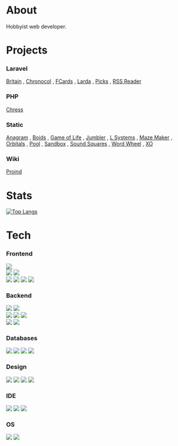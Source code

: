 # About

<div>
    <p>Hobbyist web developer.</p>
</div>

# Projects

### Laravel

<a href='http://phplaravel-947565-3466294.cloudwaysapps.com/'>Britain</a> , <a href='https://chronocol.xyz'>Chronocol</a> , <a href='https://fcards.xyz'>FCards</a> , <a href='https://larda.xyz'>Larda</a> , <a href='http://phplaravel-947565-3466122.cloudwaysapps.com/'>Picks</a> , <a href='https://phplaravel-987278-3464561.cloudwaysapps.com/'>RSS Reader</a>

### PHP

<a href='https://chress.xyz'>Chress</a>

### Static

<a href='http://phpstack-947565-3464458.cloudwaysapps.com/'>Anagram</a> , <a href='https://crhisgbibon.github.io/boids/'>Boids</a> , <a href='https://crhisgbibon.github.io/gameoflife/'>Game of Life</a> , <a href='https://phpstack-947565-3463945.cloudwaysapps.com/index.html'>Jumbler</a> , <a href='http://phpstack-947565-3465248.cloudwaysapps.com/'>L Systems</a> , <a href='https://crhisgbibon.github.io/mazemaker/'>Maze Maker</a> , <a href='https://crhisgbibon.github.io/orbitals/'>Orbitals</a> , <a href='http://phpstack-947565-3466462.cloudwaysapps.com/'>Pool</a> , <a href='https://phpstack-947565-3466278.cloudwaysapps.com/index.html'>Sandbox</a> , <a href='https://phpstack-947565-3469179.cloudwaysapps.com/index.html'>Sound Squares</a> , <a href='https://crhisgbibon.github.io/wordwheel/'>Word Wheel</a> , <a href='https://phpstack-947565-3463891.cloudwaysapps.com/'>XO</a>

### Wiki

<a href='https://proind.wiki'>Proind</a>

# Stats

[![Top Langs](https://github-readme-stats.vercel.app/api/top-langs/?username=crhisgbibon&langs_count=10&layout=compact&theme=transparent)](https://github.com/anuraghazra/github-readme-stats)

# Tech

### Frontend

<div>
    <div>
        <img src='https://img.shields.io/badge/HTML-239120?style=for-the-badge&logo=html5&logoColor=white'>
    </div>
    <div>
        <img src='https://img.shields.io/badge/CSS-239120?&style=for-the-badge&logo=css3&logoColor=white'>
        <img src='https://img.shields.io/badge/Tailwind_CSS-38B2AC?style=for-the-badge&logo=tailwind-css&logoColor=white'>
    </div>
    <div>
        <img src='https://img.shields.io/badge/JavaScript-323330?style=for-the-badge&logo=javascript&logoColor=F7DF1E'>
        <img src='https://img.shields.io/badge/TypeScript-007ACC?style=for-the-badge&logo=typescript&logoColor=white'>
        <img src='https://img.shields.io/badge/jQuery-0769AD?style=for-the-badge&logo=jquery&logoColor=white'>
        <img src='https://img.shields.io/badge/React-20232A?style=for-the-badge&logo=react&logoColor=61DAFB'>
    </div>
</div>

### Backend

<div>
    <div>
        <img src='https://img.shields.io/badge/PHP-777BB4?style=for-the-badge&logo=php&logoColor=white'>
        <img src='https://img.shields.io/badge/Laravel-FF2D20?style=for-the-badge&logo=laravel&logoColor=white'>
    </div>
    <div>
        <img src='https://img.shields.io/badge/JavaScript-323330?style=for-the-badge&logo=javascript&logoColor=F7DF1E'>
        <img src='https://img.shields.io/badge/TypeScript-007ACC?style=for-the-badge&logo=typescript&logoColor=white'>
        <img src='https://img.shields.io/badge/Next-black?style=for-the-badge&logo=next.js&logoColor=white'>
    </div>
    <div>
        <img src='https://img.shields.io/badge/C%23-239120?style=for-the-badge&logo=c-sharp&logoColor=white'>
        <img src='https://img.shields.io/badge/.NET-5C2D91?style=for-the-badge&logo=.net&logoColor=white'>
    </div>
</div>

### Databases

<div>
    <img src='https://img.shields.io/badge/MongoDB-4EA94B?style=for-the-badge&logo=mongodb&logoColor=white'>
    <img src='https://img.shields.io/badge/MySQL-00000F?style=for-the-badge&logo=mysql&logoColor=white'>
    <img src='https://img.shields.io/badge/redis-%23DD0031.svg?&style=for-the-badge&logo=redis&logoColor=white'>
    <img src='https://img.shields.io/badge/SQLite-07405E?style=for-the-badge&logo=sqlite&logoColor=white'>
</div>

### Design

<div>
    <img src='https://img.shields.io/badge/blender-%23F5792A.svg?style=for-the-badge&logo=blender&logoColor=white'>
    <img src='https://img.shields.io/badge/Figma-F24E1E?style=for-the-badge&logo=figma&logoColor=white'>
    <img src='https://img.shields.io/badge/gimp-5C5543?style=for-the-badge&logo=gimp&logoColor=white'>
    <img src='https://img.shields.io/badge/Krita-203759?style=for-the-badge&logo=krita&logoColor=EEF37B'>
</div>

### IDE

<div>
    <img src='https://img.shields.io/badge/Unity-100000?style=for-the-badge&logo=unity&logoColor=white'>
    <img src='https://img.shields.io/badge/Visual_Studio-5C2D91?style=for-the-badge&logo=visual%20studio&logoColor=white'>
    <img src='https://img.shields.io/badge/Visual_Studio_Code-0078D4?style=for-the-badge&logo=visual%20studio%20code&logoColor=white'>
</div>

### OS

<div>
    <img src='https://img.shields.io/badge/Linux-FCC624?style=for-the-badge&logo=linux&logoColor=black'>
    <img src='https://img.shields.io/badge/Windows-0078D6?style=for-the-badge&logo=windows&logoColor=white'>
</div>
